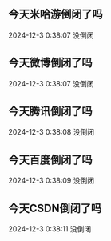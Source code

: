 ## 今天米哈游倒闭了吗

2024-12-3 0:38:07 没倒闭

## 今天微博倒闭了吗

2024-12-3 0:38:07 没倒闭

## 今天腾讯倒闭了吗

2024-12-3 0:38:08 没倒闭

## 今天百度倒闭了吗

2024-12-3 0:38:09 没倒闭

## 今天CSDN倒闭了吗

2024-12-3 0:38:11 没倒闭


